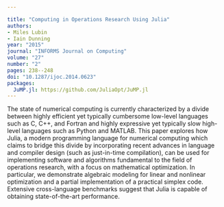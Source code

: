```yaml
---

title: "Computing in Operations Research Using Julia"
authors:
- Miles Lubin
- Iain Dunning
year: "2015"
journal: "INFORMS Journal on Computing"
volume: "27"
number: "2"
pages: 238--248
doi: "10.1287/ijoc.2014.0623"
packages:
  JuMP.jl: https://github.com/JuliaOpt/JuMP.jl
---
```

The state of numerical computing is currently characterized by a divide between highly efficient yet typically cumbersome low-level languages such as C, C++, and Fortran and highly expressive yet typically slow high-level languages such as Python and MATLAB. This paper explores how Julia, a modern programming language for numerical computing which claims to bridge this divide by incorporating recent advances in language and compiler design (such as just-in-time compilation), can be used for implementing software and algorithms fundamental to the field of operations research, with a focus on mathematical optimization. In particular, we demonstrate algebraic modeling for linear and nonlinear optimization and a partial implementation of a practical simplex code. Extensive cross-language benchmarks suggest that Julia is capable of obtaining state-of-the-art performance.